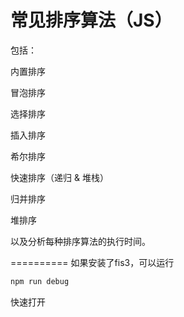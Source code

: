 常见排序算法（JS）
==========

包括：

内置排序

冒泡排序

选择排序

插入排序

希尔排序

快速排序（递归 & 堆栈）

归并排序

堆排序


以及分析每种排序算法的执行时间。

==========
如果安装了fis3，可以运行  

```cmd
npm run debug
```
快速打开